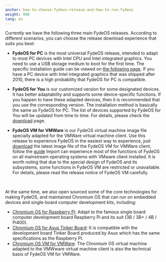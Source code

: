 ```yaml
---
anchor: how-to-choose-fydeos-release-and-how-to-run-fydeos
weight: 998
lang: en
---
```

Currently we have the following three main FydeOS releases. According to different scenarios, you can choose the release download experience that suits you best:

 - **FydeOS for PC** is the most universal FydeOS release, intended to adapt to most PC devices with Intel CPU and Intel integrated graphics. You need to use a USB storage medium to boot for the first time. The specific installation guide can be viewed on [the following page](https://fydeos.com/instructions-pc/). If you have a PC device with Intel integrated graphics that was shipped after 2010, there is a high probability that FydeOS for PC is compatible.

 - **FydeOS for You** is our customized version for some designated devices. It has better adaptability and supports some device-specific functions. If you happen to have these adapted devices, then it is recommended that you use the corresponding version. The installation method is basically the same as FydeOS for PC. The list of devices supported by FydeOS for You will be updated from time to time. For details, please check the [download](https://fydeos.com/download/) page.

 - **FydeOS VM for VMWare** is our FydeOS virtual machine image file specially adapted for the VMWare virtual machine client. Use this release to experience FydeOS in the easiest way to experience, just [download](https://fydeos.com/download/) the latest image file of the FydeOS VM for VMWare client, follow the [guide](https://fydeos.com/instructions-vmware/) Import can experience most of the functions of FydeOS on all mainstream operating systems with VMware client installed. It is worth noting that due to the special design of FydeOS and its subsystems, some functions in FydeOS VM are restricted or unavailable. For details, please read the release notice of FydeOS VM carefully.

<br>

At the same time, we also open sourced some of the core technologies for making FydeOS, and maintained Chromium OS that can run on embedded devices and single-board computer development kits, including:

 - [Chromium OS for Raspberry Pi](https://github.com/FydeOS/chromium_os_for_raspberry_pi): Adapt to the famous single board computer development board Raspberry Pi and its suit (3B / 3B+ / 4B / Pi400).
 - [Chromium OS for Asus Tinker Board](https://github.com/FydeOS/chromium_os_for_tinker_board): It is compatible with the development board Tinker Board produced by Asus which has the same specifications as the Raspberry Pi.
 - [Chromium OS VM for VMWare](https://github.com/FydeOS/chromium_os-vm-vmware): The Chromium OS virtual machine adapted to the VMWware virtual machine client is also the technical basis of FydeOS VM for VMWare.